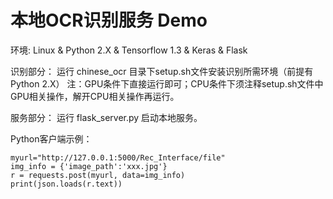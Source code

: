 # 本地OCR识别服务 Demo

环境: Linux & Python 2.X & Tensorflow 1.3 & Keras & Flask

识别部分：
运行 chinese_ocr 目录下setup.sh文件安装识别所需环境（前提有Python 2.X）
注：GPU条件下直接运行即可；CPU条件下须注释setup.sh文件中GPU相关操作，解开CPU相关操作再运行。

服务部分：
运行 flask_server.py 启动本地服务。

Python客户端示例：
```
myurl="http://127.0.0.1:5000/Rec_Interface/file"
img_info = {'image_path':'xxx.jpg'}
r = requests.post(myurl, data=img_info)
print(json.loads(r.text))
```
